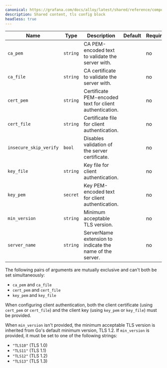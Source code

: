 ```yaml
---
canonical: https://grafana.com/docs/alloy/latest/shared/reference/components/tls-config-block/
description: Shared content, tls config block
headless: true
---
```


| Name                   | Type     | Description                                              | Default | Required |
| ---------------------- | -------- | -------------------------------------------------------- | ------- | -------- |
| `ca_pem`               | `string` | CA PEM-encoded text to validate the server with.         |         | no       |
| `ca_file`              | `string` | CA certificate to validate the server with.              |         | no       |
| `cert_pem`             | `string` | Certificate PEM-encoded text for client authentication.  |         | no       |
| `cert_file`            | `string` | Certificate file for client authentication.              |         | no       |
| `insecure_skip_verify` | `bool`   | Disables validation of the server certificate.           |         | no       |
| `key_file`             | `string` | Key file for client authentication.                      |         | no       |
| `key_pem`              | `secret` | Key PEM-encoded text for client authentication.          |         | no       |
| `min_version`          | `string` | Minimum acceptable TLS version.                          |         | no       |
| `server_name`          | `string` | ServerName extension to indicate the name of the server. |         | no       |

The following pairs of arguments are mutually exclusive and can't both be set simultaneously:

- `ca_pem` and `ca_file`
- `cert_pem` and `cert_file`
- `key_pem` and `key_file`

When configuring client authentication, both the client certificate (using `cert_pem` or `cert_file`) and the client key (using `key_pem` or `key_file`) must be provided.

When `min_version` isn't provided, the minimum acceptable TLS version is inherited from Go's default minimum version, TLS 1.2.
If `min_version` is provided, it must be set to one of the following strings:

- `"TLS10"` (TLS 1.0)
- `"TLS11"` (TLS 1.1)
- `"TLS12"` (TLS 1.2)
- `"TLS13"` (TLS 1.3)
